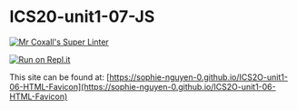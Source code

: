 # ICS20-unit1-07-JS

[![Mr Coxall's Super Linter](https://github.com/sophie-nguyen-0/ICS2O-unit1-06-HTML-Favicon/workflows/Mr%20Coxall's%20Super%20Linter/badge.svg)](https://github.com/sophie-nguyen-0/ICS2O-unit1-06-HTML-Favicon/actions/)

[![Run on Repl.it](https://repl.it/badge/github/sophie-nguyen-0/ICS2O-unit1-06-HTML-Favicon)](https://repl.it/github/sophie-nguyen-0/ICS2O-unit1-06-HTML-Favicon)

This site can be found at: [https://sophie-nguyen-0.github.io/ICS2O-unit1-06-HTML-Favicon](https://sophie-nguyen-0.github.io/ICS2O-unit1-06-HTML-Favicon)
